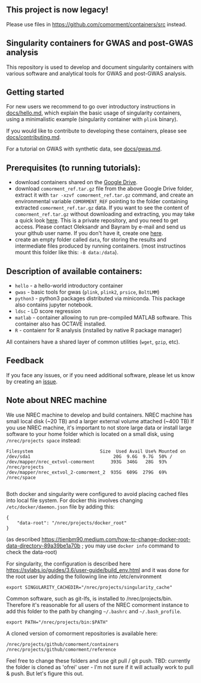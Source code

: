 ## This project is now legacy!
Please use files in https://github.com/comorment/containers/src instead. 

## Singularity containers for GWAS and post-GWAS analysis
This repository is used to develop and document singularity containers with various software and analytical tools for GWAS and post-GWAS analysis.

## Getting started
For new users we recommend to go over introductory instructions in [docs/hello.md](docs/hello.md), which explain the basic usage of singularity containers, using a minimalistic example (singularity container with ``plink`` binary).

If you would like to contribute to developing these containers, please see  [docs/contributing.md](docs/contributing.md).

For a tutorial on GWAS with synthetic data, see [docs/gwas.md](docs/gwas.md).

## Prerequisites (to running tutorials):
* download containers shared on the [Google Drive](https://drive.google.com/drive/folders/1mfxZJ-7A-4lDlCkarUCxEf2hBIxQGO69?usp=sharing).
* download ``comorment_ref.tar.gz`` file from the above Google Drive folder, extract it with ``tar -xzvf comorment_ref.tar.gz`` command,
  and create an environmental variable ``COMORMENT_REF`` pointing to the folder containing extracted ``comorment_ref.tar.gz`` data.
  If you want to see the content of ``comorment_ref.tar.gz`` without downloading and extracting, 
  you may take a quick look [here](https://github.com/norment/comorment_data). This is a private repository, and you need to get access.
  Please contact Oleksandr and Bayram by e-mail and send us your github user name. If you don't have it, create one [here](http://github.com/join).
* create an empty folder called ``data``, for storing the results and intermediate files produced by running containers.
  (most instructinos mount this folder like this: ``-B data:/data``).

## Description of available containers:
* ``hello`` - a hello-world introductory container
* ``gwas`` - basic tools for gwas (``plink``, ``plink2``, ``prsice``, ``BoltLMM``)
* ``python3`` - python3 packages distributed via miniconda. This package also contains jupyter notebook.
* ``ldsc`` - LD score regression
* ``matlab`` - container allowing to run pre-compiled MATLAB software. This container also has OCTAVE installed.
* ``R`` - contaienr for R analysis (installed by native R package manager)

All containers have a shared layer of common utilities (``wget``, ``gzip``, etc). 

## Feedback

If you face any issues, or if you need additional software, please let us know by creating an [issue](https://github.com/comorment/gwas/issues/new). 

## Note about NREC machine

We use NREC machine to develop and build containers.
NREC machine has small local disk (~20 TB) and a larger external volume attached (~400 TB)
If you use NREC machine, it's important to not store large data or install large software to your home folder which is located on a small disk,
using ``/nrec/projects space`` instead:

```
Filesystem                         Size  Used Avail Use% Mounted on
/dev/sda1                               20G  9.6G  9.7G  50% /
/dev/mapper/nrec_extvol-comorment      393G  346G   28G  93% /nrec/projects
/dev/mapper/nrec_extvol_2-comorment_2  935G  609G  279G  69% /nrec/space


```

Both docker and singularity were configured to avoid placing cached files into local file system.
For docker this involves changing ``/etc/docker/daemon.json`` file by adding this:
```
{ 
    "data-root": "/nrec/projects/docker_root"
}
```
(as described https://tienbm90.medium.com/how-to-change-docker-root-data-directory-89a39be1a70b ; you may use ``docker info`` command to check the data-root)

For singularity, the configuration is described here https://sylabs.io/guides/3.6/user-guide/build_env.html
and it was done for the root user by adding  the following line into /etc/environment
```
export SINGULARITY_CACHEDIR="/nrec/projects/singularity_cache"
```

Common software, such as git-lfs, is installed to /nrec/projects/bin. 
Therefore it's reasonable for all users of the NREC comorment instance
to add this folder to the path by changing ``~/.bashrc`` and ``~/.bash_profile``.
```
export PATH="/nrec/projects/bin:$PATH"
```

A cloned version of comorment repositories is available here:
```
/nrec/projects/github/comorment/containers
/nrec/projects/github/comorment/reference
```
Feel free to change these folders and use git pull / git push. TBD: currently the folder is cloned as 'ofrei' user - I'm not sure if it will actually work to pull & push. But let's figure this out.


